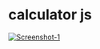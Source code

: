 # calculator js

<a href="https://ibb.co/JySkTfZ"><img src="https://i.ibb.co/s6X3407/Screenshot-1.png" alt="Screenshot-1" border="0"></a>
